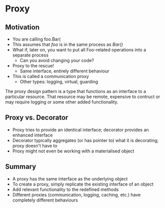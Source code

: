 # Proxy

## Motivation

- You are calling foo.Bar(
- This assumes that _foo_ is in the same process as _Bar()_
- What if, later on, you want to put all Foo-related operations into a separate process
    - Can you avoid changing your code?
- Proxy to the rescue!
    - Same interface, entirely different behaviour
- This is called a communication proxy
    - Other types: logging, virtual, guarding

The proxy design pattern is a type that functions as an interface to a particular resource. That resource may be remote, expensive to contruct or may require logging or some other added functionality.

## Proxy vs. Decorator

- Proxy tries to provide an identical interface; decorator provides an enhanced interface
- Decorator typically aggregates (or has pointer to) what it is decorating; proxy doesn't have to
- Proxy might not even be working with a materialised object

## Summary

- A proxy has the same interface as the underlying object
- To create a proxy, simply replicate the existing interface of an object
- Add relevant functionality to the redefined methods
- Different proxies (communication, logging, caching, etc.) have completely different behaviours